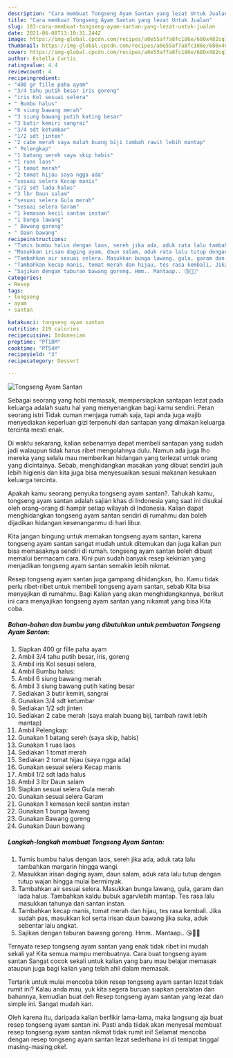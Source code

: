 ```yaml
---
description: "Cara membuat Tongseng Ayam Santan yang lezat Untuk Jualan"
title: "Cara membuat Tongseng Ayam Santan yang lezat Untuk Jualan"
slug: 183-cara-membuat-tongseng-ayam-santan-yang-lezat-untuk-jualan
date: 2021-06-08T13:10:31.244Z
image: https://img-global.cpcdn.com/recipes/a0e55af7a8fc186e/680x482cq70/tongseng-ayam-santan-foto-resep-utama.jpg
thumbnail: https://img-global.cpcdn.com/recipes/a0e55af7a8fc186e/680x482cq70/tongseng-ayam-santan-foto-resep-utama.jpg
cover: https://img-global.cpcdn.com/recipes/a0e55af7a8fc186e/680x482cq70/tongseng-ayam-santan-foto-resep-utama.jpg
author: Estella Curtis
ratingvalue: 4.4
reviewcount: 4
recipeingredient:
- "400 gr fille paha ayam"
- "3/4 tahu putih besar iris goreng"
- "iris Kol sesuai selera"
- " Bumbu halus"
- "6 siung bawang merah"
- "3 siung bawang putih kating besar"
- "3 butir kemiri sangrai"
- "3/4 sdt ketumbar"
- "1/2 sdt jinten"
- "2 cabe merah saya malah buang biji tambah rawit lebih mantap"
- " Pelengkap"
- "1 batang sereh saya skip habis"
- "1 ruas laos"
- "1 tomat merah"
- "2 tomat hijau saya ngga ada"
- "sesuai selera Kecap manis"
- "1/2 sdt lada halus"
- "3 lbr Daun salam"
- "sesuai selera Gula merah"
- "sesuai selera Garam"
- "1 kemasan kecil santan instan"
- "1 bunga lawang"
- " Bawang goreng"
- " Daun bawang"
recipeinstructions:
- "Tumis bumbu halus dengan laos, sereh jika ada, aduk rata lalu tambahkan margarin hingga wangi."
- "Masukkan irisan daging ayam, daun salam, aduk rata lalu tutup dengan tutup wajan hingga mulai berminyak."
- "Tambahkan air sesuai selera. Masukkan bunga lawang, gula, garam dan lada halus. Tambahkan kaldu bubuk agarvlebih mantap. Tes rasa lalu masukkan tahunya dan santan instan."
- "Tambahkan kecap manis, tomat merah dan hijau, tes rasa kembali. Jika sudah pas, masukkan kol serta irisan daun bawang jika suka, aduk sebentar lalu angkat."
- "Sajikan dengan taburan bawang goreng. Hmm.. Mantaap.. 😘👌🏻"
categories:
- Resep
tags:
- tongseng
- ayam
- santan

katakunci: tongseng ayam santan 
nutrition: 219 calories
recipecuisine: Indonesian
preptime: "PT18M"
cooktime: "PT54M"
recipeyield: "3"
recipecategory: Dessert

---
```



![Tongseng Ayam Santan](https://img-global.cpcdn.com/recipes/a0e55af7a8fc186e/680x482cq70/tongseng-ayam-santan-foto-resep-utama.jpg)

Sebagai seorang yang hobi memasak, mempersiapkan santapan lezat pada keluarga adalah suatu hal yang menyenangkan bagi kamu sendiri. Peran seorang istri Tidak cuman menjaga rumah saja, tapi anda juga wajib menyediakan keperluan gizi terpenuhi dan santapan yang dimakan keluarga tercinta mesti enak.

Di waktu  sekarang, kalian sebenarnya dapat membeli santapan yang sudah jadi walaupun tidak harus ribet mengolahnya dulu. Namun ada juga lho mereka yang selalu mau memberikan hidangan yang terlezat untuk orang yang dicintainya. Sebab, menghidangkan masakan yang dibuat sendiri jauh lebih higienis dan kita juga bisa menyesuaikan sesuai makanan kesukaan keluarga tercinta. 



Apakah kamu seorang penyuka tongseng ayam santan?. Tahukah kamu, tongseng ayam santan adalah sajian khas di Indonesia yang saat ini disukai oleh orang-orang di hampir setiap wilayah di Indonesia. Kalian dapat menghidangkan tongseng ayam santan sendiri di rumahmu dan boleh dijadikan hidangan kesenanganmu di hari libur.

Kita jangan bingung untuk memakan tongseng ayam santan, karena tongseng ayam santan sangat mudah untuk ditemukan dan juga kalian pun bisa memasaknya sendiri di rumah. tongseng ayam santan boleh dibuat memalui bermacam cara. Kini pun sudah banyak resep kekinian yang menjadikan tongseng ayam santan semakin lebih nikmat.

Resep tongseng ayam santan juga gampang dihidangkan, lho. Kamu tidak perlu ribet-ribet untuk membeli tongseng ayam santan, sebab Kita bisa menyajikan di rumahmu. Bagi Kalian yang akan menghidangkannya, berikut ini cara menyajikan tongseng ayam santan yang nikamat yang bisa Kita coba.

<!--inarticleads1-->

##### Bahan-bahan dan bumbu yang dibutuhkan untuk pembuatan Tongseng Ayam Santan:

1. Siapkan 400 gr fille paha ayam
1. Ambil 3/4 tahu putih besar, iris, goreng
1. Ambil iris Kol sesuai selera,
1. Ambil  Bumbu halus:
1. Ambil 6 siung bawang merah
1. Ambil 3 siung bawang putih kating besar
1. Sediakan 3 butir kemiri, sangrai
1. Gunakan 3/4 sdt ketumbar
1. Sediakan 1/2 sdt jinten
1. Sediakan 2 cabe merah (saya malah buang biji, tambah rawit lebih mantap)
1. Ambil  Pelengkap:
1. Gunakan 1 batang sereh (saya skip, habis)
1. Gunakan 1 ruas laos
1. Sediakan 1 tomat merah
1. Sediakan 2 tomat hijau (saya ngga ada)
1. Gunakan sesuai selera Kecap manis
1. Ambil 1/2 sdt lada halus
1. Ambil 3 lbr Daun salam
1. Siapkan sesuai selera Gula merah
1. Gunakan sesuai selera Garam
1. Gunakan 1 kemasan kecil santan instan
1. Gunakan 1 bunga lawang
1. Gunakan  Bawang goreng
1. Gunakan  Daun bawang




<!--inarticleads2-->

##### Langkah-langkah membuat Tongseng Ayam Santan:

1. Tumis bumbu halus dengan laos, sereh jika ada, aduk rata lalu tambahkan margarin hingga wangi.
1. Masukkan irisan daging ayam, daun salam, aduk rata lalu tutup dengan tutup wajan hingga mulai berminyak.
1. Tambahkan air sesuai selera. Masukkan bunga lawang, gula, garam dan lada halus. Tambahkan kaldu bubuk agarvlebih mantap. Tes rasa lalu masukkan tahunya dan santan instan.
1. Tambahkan kecap manis, tomat merah dan hijau, tes rasa kembali. Jika sudah pas, masukkan kol serta irisan daun bawang jika suka, aduk sebentar lalu angkat.
1. Sajikan dengan taburan bawang goreng. Hmm.. Mantaap.. 😘👌🏻




Ternyata resep tongseng ayam santan yang enak tidak ribet ini mudah sekali ya! Kita semua mampu membuatnya. Cara buat tongseng ayam santan Sangat cocok sekali untuk kalian yang baru mau belajar memasak ataupun juga bagi kalian yang telah ahli dalam memasak.

Tertarik untuk mulai mencoba bikin resep tongseng ayam santan lezat tidak rumit ini? Kalau anda mau, yuk kita segera buruan siapkan peralatan dan bahannya, kemudian buat deh Resep tongseng ayam santan yang lezat dan simple ini. Sangat mudah kan. 

Oleh karena itu, daripada kalian berfikir lama-lama, maka langsung aja buat resep tongseng ayam santan ini. Pasti anda tiidak akan menyesal membuat resep tongseng ayam santan nikmat tidak rumit ini! Selamat mencoba dengan resep tongseng ayam santan lezat sederhana ini di tempat tinggal masing-masing,oke!.

